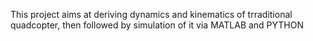 This project aims at deriving dynamics and kinematics of trraditional quadcopter, then followed by simulation of it via MATLAB and PYTHON

